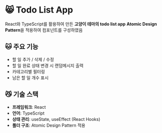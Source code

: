 # 😸 Todo List App

React와 TypeScript를 활용하여 만든 **고양이 테마의 todo list app**
**Atomic Design Pattern**을 적용하여 컴포넌트를 구성하였음

## 🐱 주요 기능

- 할 일 추가 / 삭제 / 수정
- 할 일 완료 상태 변경 시 랜덤메시지 출력
- 카테고리별 필터링
- 남은 할 일 개수 표시


## 😼 기술 스택

- **프레임워크**: React  
- **언어**: TypeScript  
- **상태 관리**: useState, useEffect (React Hooks)  
- **폴더 구조**: Atomic Design Pattern 적용
